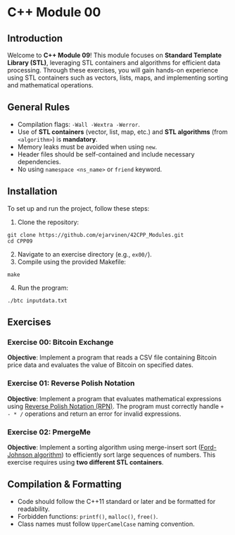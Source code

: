 # C++ Module 00
## Introduction
Welcome to **C++ Module 09**! This module focuses on **Standard Template Library (STL)**, leveraging STL containers and algorithms for efficient data processing. Through these exercises, you will gain hands-on experience using STL containers such as vectors, lists, maps, and implementing sorting and mathematical operations.

## General Rules
- Compilation flags: `-Wall -Wextra -Werror`.
- Use of **STL containers** (vector, list, map, etc.) and **STL algorithms** (from `<algorithm>`) is **mandatory**.
- Memory leaks must be avoided when using `new`.
- Header files should be self-contained and include necessary dependencies.
- No using `namespace <ns_name>` or `friend` keyword.

## Installation
To set up and run the project, follow these steps:
1. Clone the repository:
```
git clone https://github.com/ejarvinen/42CPP_Modules.git
cd CPP09
```
2. Navigate to an exercise directory (e.g., `ex00/`).
3. Compile using the provided Makefile:
```
make
```
4. Run the program:
```
./btc inputdata.txt
```
## Exercises
### Exercise 00: Bitcoin Exchange
**Objective**: Implement a program that reads a CSV file containing Bitcoin price data and evaluates the value of Bitcoin on specified dates.

### Exercise 01: Reverse Polish Notation
**Objective**: Implement a program that evaluates mathematical expressions using [Reverse Polish Notation (RPN)](https://en.wikipedia.org/wiki/Reverse_Polish_notation). The program must correctly handle `+ - * /` operations and return an error for invalid expressions.

### Exercise 02: PmergeMe
**Objective**: Implement a sorting algorithm using merge-insert sort ([Ford-Johnson algorithm](https://en.wikipedia.org/wiki/Merge-insertion_sort)) to efficiently sort large sequences of numbers. This exercise requires using **two different STL containers**.

## Compilation & Formatting
- Code should follow the C++11 standard or later and be formatted for readability.
- Forbidden functions: `printf()`, `malloc()`, `free()`.
- Class names must follow `UpperCamelCase` naming convention.
